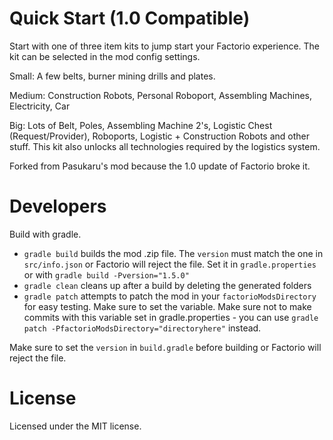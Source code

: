 # Quick Start (1.0 Compatible)

Start with one of three item kits to jump start your Factorio experience. The kit can be selected in the mod config settings. 

Small:
A few belts, burner mining drills and plates.

Medium:
Construction Robots, Personal Roboport, Assembling Machines, Electricity, Car

Big:
Lots of Belt, Poles, Assembling Machine 2's, Logistic Chest (Request/Provider), Roboports, Logistic + Construction Robots and other stuff. 
This kit also unlocks all technologies required by the logistics system.

Forked from Pasukaru's mod because the 1.0 update of Factorio broke it.

# Developers

Build with gradle.

- `gradle build` builds the mod .zip file. The `version` must match the one in `src/info.json` or Factorio will reject the file. Set it in `gradle.properties` or with `gradle build -Pversion="1.5.0"`
- `gradle clean` cleans up after a build by deleting the generated folders
- `gradle patch` attempts to patch the mod in your `factorioModsDirectory` for easy testing. Make sure to set the variable. Make sure not to make commits with this variable set in gradle.properties - you can use `gradle patch -PfactorioModsDirectory="directoryhere"` instead.

Make sure to set the `version` in `build.gradle` before building or Factorio will reject the file.

# License

Licensed under the MIT license.
